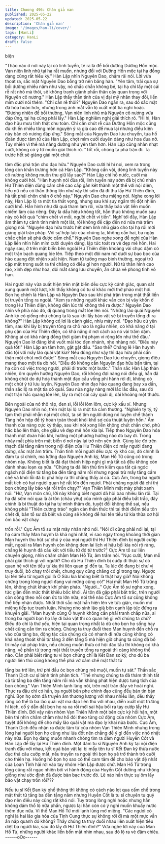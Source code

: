 ```yaml
---
title: Chương 496: Chân giả nan
published: 2025-05-22
updated: 2025-05-22
description: 'Chân giả nan'
image: '/images/han-li/cover/'
tags: [HanLi]
category: HanLi
draft: false
---
```


biện

"Thảo nào ở nơi này lại có linh tuyền, té ra là để bồi dưỡng Dưỡng
Hồn mộc. Vạn niên linh nhũ tại hạ rất muốn, nhưng đối với Dưỡng
Hồn mộc tại hạ đồng dạng cũng rất hiếu kỳ." Hàn Lập nhìn
Nguyên Dao, chậm rãi nói.
Lời vừa thoát ra, sắc mặt Nguyên Dao bỗng trở nên băng hàn.
"Yên tâm, trải qua sự bồi dưỡng nhiều năm như vậy, nó chắc
chắn không bé, tại hạ chỉ lấy một cái rễ rất nhỏ mà thôi, sẽ không
tranh giành phần thân cây quan trọng với Nguyên cô nương." Hàn
Lập thấy thần tình của vị đại mỹ nhân thay đổi, liền mỉm cười nói
thêm.
"Chỉ cần rễ thôi?" Nguyên Dao ngẩn ra, sau đó sắc mặt đã hòa
hoãn hơn, nhưng trong ánh mắt vẫn lộ xuất một tia nghi hoặc.
"Đương nhiên để bồi thường, Vạn niên linh nhũ mà Nguyên cô
nương vừa đáp ứng, tại hạ cũng phải lấy." Hàn Lập nghiêm nghị
giải thích rõ.
"Hi hi, Hàn đạo hữu mưu tính thật chu toàn. Chỉ cần chút rễ của
Dưỡng Hồn mộc cũng đủ khiến nhiều tông môn nguyện ý ra giá
cao để mua lại nhưng điều kiện này bản cô nương đáp ứng."
Sóng mắt của Nguyên Dao lưu chuyển, tựa hồ đoán được tâm tử
của Hàn Lập, chợt mỉm cười duyên dáng như hoa đua nở.
Tuy nhiên vì thế mà nàng dường như yên tâm hơn.
Hàn Lập cũng nhàn nhạt cười, không có ý tứ muốn giải thích rõ.
"Tốt rồi, chúng ta phá trận đi. Ta trước hết sẽ giảng giải một chút

tâm đắc phá trận cho đạo hữu." Nguyên Dao cười hì hì noi, xem
ra trong lòng còn khẩn trương hơn cả Hàn Lập.
"Không cần vội, dòng linh tuyền này cô nương không muốn thu
giữ lấy sao?" Hàn Lập chỉ hồ nước, cười mà không cười hỏi.
"Hàn huynh nói đùa rồi, linh tuyền này sớm đã bị chủ nhân Hư
Thiên điện dùng cấm chế cao cấp gắn kết thành một thể với nội
điện, tiểu nữ nếu có thần thông lớn như vậy thì sớm đã đi thu lấy
Hư Thiên đỉnh, hà tất phải chôn chân ở chỗ này." Nguyên Dao chu
miệng nói.
Nghe xong lời này, Hàn Lập lộ ra một tia thất vọng, nhưng sau khi
suy ngẫm thì đột nhiên cười khổ.
Hắn hình như đã quá tham lam rồi, vừa thấy bảo vật liền muốn
chiếm làm của riêng.
Đây là dấu hiệu không tốt, hắn thực không muốn sau này có kết
quả "chim chết vì mồi, người chết vì tiền".
Nghĩ tới đây, Hàn Lập âm thầm tự cảnh tỉnh mình một lát, rồi
không đề cập đến nó nữa mà trầm giọng nói:
"Nguyên đạo hữu trước hết đem linh nhũ giao cho tại hạ rồi mới
giảng giải trận pháp. Với sự hợp lực của chúng ta, không cần hai,
ba ngày chắc chắn sẽ phá được cấm chế."
Nguyên Dao nghe xong đề nghị của Hàn Lập liền nhìn hắn mỉm
cười duyên dáng, lập tức toát ra vẻ đẹp mê hồn.
Hai ngày sau, ở trên mặt biển bên ngoài Hư Thiên điện khoảng
vài chục dặm có một trận bạch quang lóe lên.
Tiếp theo một đôi nam nữ dưới sự bao bọc của hào quang đột
nhiên xuất hiện.
Nam tử tướng mạo bình thường, ngoại trừ cặp mắt trong suốt ra
thì chẳng có điều gì hơn người. Nữ tử thân hình cao ráo, xinh đẹp
như hoa, đôi mắt sáng lưu chuyển, ẩn chứa vẻ phong tình vô hạn.

Hai người này vừa xuất hiện trên mặt biển đều cực kỳ cảnh giác,
quan sát xung quanh một lượt, khi thấy không có tu sĩ khác mới
thở phào một hơi.
Bọn họ chính là Hàn Lập và Nguyên Dao sau khi phá trận trong
mật thất liền bị truyền tống ra ngoài.
"Xem ra những người khác vẫn còn bị vây khốn ở trong Hư Thiên
điện, không đến lúc thì không thể ra được." Nguyên Dao nhìn về
phía nào đó, dị quang trong mắt lóe lên nói.
"Những lão quái Nguyên Anh kỳ có giống như chúng ta là sau khi
lấy bảo vật sẽ bị truyền tống đi ra không?" Hàn Lập không có lơi
là cảnh giác, nhíu mày nói.
"Đạo hữu cứ yên tâm, sau khi lấy bị truyền tống ra chỗ nào là
ngẫu nhiên, có khả năng ở tại phụ cận của Hư Thiên điện, có khả
năng ở nơi cách xa nó vài trăm dặm. Không ai có khả năng đồng
thời giám thị phạm vi rộng lớn như thế đâu." Nguyên Dao lơ đãng
khẽ vuốt mái tóc đen nhánh, nhẹ nhàng nói.
"Điều này quá tốt!" Hàn Lập an tâm hơn, gật gật đầu.
"Sao thế? Chẳng lẽ Hàn huynh đắc tội với mấy lão quái vật kia?
Nếu đúng như vậy thì đạo hữu phải cẩn thận một chút mới được!"
Sóng mắt của Nguyên Dao lưu chuyển, giọng điệu mang theo một
tia dò hỏi.
"Điều đó không cần Nguyên đạo hữu bận tâm, tại hạ còn có việc
trong người, phải đi trước một bước." Thần sắc Hàn Lập thản
nhiên, ôm quyền hướng Nguyên Dao, rồi không đợi nàng nói điều
gì, hắn đã không chút do dự hóa thành một đạo cầu vồng phi
hành rời đi, không có một chút ý tứ lưu luyến.
Nguyên Dao nhìn đạo hào quang đang bay xa dần, thần sắc lộ ra
một tia cổ quái.
Sau nửa ngày nàng mới lắc lắc đầu, sau đó một trận hắc quang
lóe lên, lấy ra một cái cây quái dị, dài khoảng một thước.

Bên ngoài của nó thô ráp, đen sì, lồi lồi lõm lõm, cực kỳ xấu xí.
Nhưng Nguyên Dao nhìn nó, trên mặt lại lộ ra một tia cảm
thương.
"Nghiên tỷ tỷ, tỷ tạm thời phải nhẫn nại một chút, ta sẽ tìm người
dùng nó luyện chế thành Tàng hồn hộp để tỷ hoàn toàn thoát khỏi
khổ sợ của thuật luyện hồn." Âm thanh của nàng cực kỳ thấp, sau
khi nói xong liền không chút chần chờ, phủ hắc bào lên thân, che
giấu vẻ đẹp mê hồn kia lại.
Tiếp theo Nguyên Dao hóa thành một đoàn hắc khí, hướng một
phương hướng nào đó bay đi.
Trong nháy mắt phía trên mặt biển ở nơi này lại trở nên yên tĩnh.
Cùng lúc đó trên thạch đài tầng năm trong nội điện của Hư Thiên
điện có mấy người đang đứng, sắc mặt âm trầm.
Thần tình mỗi người đều cực kỳ khó coi, đó chính là đám tu sĩ
chính, ma lưỡng đạo Nguyên Anh kỳ, Man Hồ Tử cũng có trong
nhóm này.
Không biết là đã đạt thành hiệp nghị gì mà tất cả đều không còn
đánh nhau loạn xạ nữa.
"Chúng ta đã liên thủ tìm kiếm qua tất cả ngóc ngách nội điện từ
tầng ba đến tầng năm rồi nhưng ngoại trừ mấy tầng cấm chế và
khôi lỗi đã bị phá hủy ra thì chẳng thấy ai cả. Cực Âm, trong ba
người mất tích có hai người quan hệ rất lớn đến ngươi. Phải
chăng ngươi đã chỉ thị bọn chúng lấy bảo vật rồi trốn chạy?" Vạn
Thiên Minh mặt mày phát xanh nói.
"Hừ, Vạn môn chủ, lời này không biết ngươi đã hỏi bao nhiêu lần
rồi. Tại hạ đã sớm nói qua là ái tôn (cháu yêu) của mình gặp phải
điều bất trắc, đây chính là bí thuật do tại hạ tự mình thăm dò,
tuyệt đối không thể sai, nếu không phải "Thiên cương tráo" ngăn
cản thần thức thì tại thời điểm tiểu tôn chết đi, bản tổ sư đã biết và
cũng sẽ không để hai tên tiểu tử kia thừa cơ hội ôm bảo vật chạy

trốn rồi." Cực Âm tổ sư mặt mày nhăn nhó nói.
"Nói đi cũng phải nói lại, tại hạ cảm thấy Man huynh là khả nghi
nhất, vì sao ngay trong khoảng thời gian Man huynh thu hút sự
chú ý của mọi người thì Hư Thiên đỉnh bị người cướp mất, ngoài
ra Man huynh còn không đem lai lịch vị hậu bối kia nói rõ ràng,
chẳng lẽ huynh đã cấu kết với tiểu tử đó từ trước?" Cực Âm tổ sư
liền chuyển giọng, nhìn chằm chằm Man Hồ Tử, âm trầm nói.
"Nực cười, Man mỗ phải giải thích gì với ngươi? Cho dù Hư Thiên
đỉnh bị cướp đi thực sự có quan hệ với tên tiểu tử kia thì liên quan
gì đến ta. Ta lúc đó đang bị chư vị truy đuổi, bỏ chạy trối chết,
chung quy cũng chẳng có gì trong tay. Ngược lại tên tiểu tử ngươi
gọi là Ô Sửu kia không biết là thật hay giả? Nói không chừng
trong lòng ngươi đang vui mừng cũng có!" Hai mắt Man Hồ Tử
trừng lên, không chút khách khí phản pháo.
"Ngươi…" Cực Âm tổ sư nghe xong, tức giận đến mức thất khiếu
bốc khói.
Ái tôn đã gặp phải bất trắc, trên người còn cõng theo nỗi oan ức
to lớn nữa, nói thế nào Cực Âm tổ sư cũng không thể tiếp nhận
được.
Nhất thời sắc mặt hắn hiện lên vẻ tức giận, muốn mở miệng tiếp
tục tranh luận.
Nhưng nho sinh lão giả bên cạnh lập tức đứng ra khuyên giải.
"Man huynh cùng Ô huynh không cần phải tranh chấp nữa, ai
trong ba người bọn họ lấy đi bảo vật thì có quan hệ gì với chúng
ta chứ? Điều đó chỉ là thứ yếu, hiện tại quan trọng nhất là dù cho
bọn họ sống hay chết cũng cần tìm ra chúng. Chúng ta truy đuổi
theo Man huynh đến chỗ ra vào của tầng ba, động tác của chúng
dù có nhanh đi nữa cũng không có khả năng thoát khỏi từ tầng 3
đến tầng 5 mà hiện giờ chúng ta cũng đã bố trí mấy cái pháp trận,
nếu chúng muốn thừa cơ hội đào tẩu thì không có khả năng, về
phần từ trong mật thất truyền tống ra ngoài thì càng không thể
nào. Cần phải biết rằng tu vi bọn chúng chỉ là Kết Đan sơ kỳ, cho
dù ba người liên thủ cũng không thể phá vỡ cấm chế mật thất từ

tầng ba trở lên, trừ phi đầu óc bọn chúng mê muội, muốn tự sát."
Thần sắc Thanh Dịch cư sĩ bình tĩnh phân tích.
"Thế nhưng chúng ta đã thám thính tất cả từ tầng ba đến tầng
năm rồi mà vẫn không phát hiện được tung tích của bọn chúng."
Vạn Thiên Minh lạnh lùng nói, trên mặt tràn đầy vẻ hoài nghi.
Thực ra đâu chỉ có hắn, ba người bên phe chính đạo cũng đều
bán tín bán nghi.
Bọn họ sớm đã truyền âm thương lượng với nhau nhiều lần, đều
thấy rằng có thể là ba lão quái vật ma đạo liên thủ với nhau, diễn
xuất một trường hí kịch, cố ý dẫn dắt bọn họ ra xa rồi mới sai hậu
bối ra tay cướp lấy Hư Thiên đỉnh.
Bởi vậy nên nhóm Vạn Thiên Minh một bên cực kỳ hối hận, một
bên thì nhìn chằm chằm như hổ đói theo từng cử động của nhóm
Cực Âm, tuyệt đối không để cho mấy lão quái vật ma đạo ly khai
nửa bước.
Cực Âm, Thanh Dịch đều nhận ra được tâm tử của nhóm Vạn
Thiên Minh nhưng trong lòng hai người bọn họ cũng như lửa đốt
nên chẳng để ý gì đến việc nhỏ nhặt này nữa.
Bọn họ đang muốn nhanh chóng tìm ra đám người Huyền Cốt và
Hàn Lập để lấy lại Hư Thiên đỉnh.
Một đám tu sĩ Nguyên Anh kỳ tại nội điện tranh đấu với nhau, kết
quả bảo vật lại bị mấy tên tu sĩ Kết Đan kỳ thừa nước đục thả câu
cướp mất, nếu truyền ra ngoài thì bọn họ sẽ trở thành trò cười
cho thiên hạ.
Huống hồ bọn họ sao có thể cam tâm để cho bảo vật đệ nhất của
Loạn Tinh hải rơi vào tay nhóm Hàn Lập được chứ.
Man Hồ Tử trong lòng cũng rất ngạc nhiên bởi vì hành động của
Huyền Cốt dường như không giống như ước định đã được bàn
bạc trước đó.
Lẽ nào hắn thực sự ôm lấy bảo vật chạy trốn rồi???

Nếu tu sĩ Kết Đan kỳ phổ thông thì không có cách nào lọt qua
cấm chế trong mật thất từ tầng ba đến tầng năm nhưng Huyền
Cốt là tu sĩ chuyên tu quỷ đạo nên điều này cũng rất khó nói.
Tuy trong lòng nghi hoặc nhưng hắn không dám thổ lộ nửa phần,
ngược lại hắn còn có ý nghĩ muốn khuấy nước thêm đục nữa.
Vì thế Man Hồ Tử mới lạnh lùng mở miệng.
"Các ngươi có nghĩ là hai lão gia hỏa của Tinh Cung thực sự
không rời đi mà một mực vẫn ẩn nấp quanh đó không? Thấy
chúng ta truy đuổi nhau liền xuất hiện tiêu diệt ba người kia, sau
đó lấy đi Hư Thiên đỉnh?"
Vừa nghe lời này của Man Hồ Tử, những người khác liền bốn
mắt nhìn nhau, sau đó lộ ra vẻ đăm chiêu.
------oOo------

